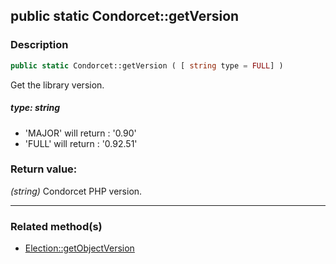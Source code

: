 ## public static Condorcet::getVersion

### Description    

```php
public static Condorcet::getVersion ( [ string type = FULL] )
```

Get the library version.    


##### **type:** *string*   
* 'MAJOR' will return : '0.90'
* 'FULL' will return : '0.92.51'    



### Return value:   

*(string)* Condorcet PHP version.


---------------------------------------

### Related method(s)      

* [Election::getObjectVersion](../Election%20Class/public%20Election--getObjectVersion.md)    
